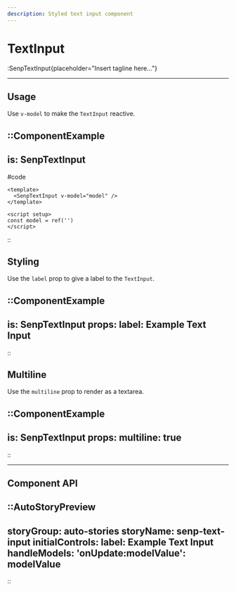 ```yaml
---
description: Styled text input component
---
```


# TextInput

:SenpTextInput{placeholder="Insert tagline here..."} 

---

## Usage

Use `v-model` to make the `TextInput` reactive.

::ComponentExample
---
is: SenpTextInput
---
#code
```vue
<template>
  <SenpTextInput v-model="model" />
</template>

<script setup>
const model = ref('')
</script>
```
::

## Styling

Use the `label` prop to give a label to the `TextInput`.

::ComponentExample
---
is: SenpTextInput
props:
  label: Example Text Input
---
::

## Multiline

Use the `multiline` prop to render as a textarea.

::ComponentExample
---
is: SenpTextInput
props:
  multiline: true
---
::

<hr class="my-20">

## Component API

::AutoStoryPreview
---
storyGroup: auto-stories
storyName: senp-text-input
initialControls:
  label: Example Text Input
handleModels:
  'onUpdate:modelValue': modelValue
---
::